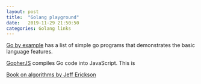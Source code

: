 ```yaml
---
layout: post
title:  "Golang playground"
date:   2019-11-29 21:50:50 
categories: Golang links
---
```


[Go by example](https://gobyexample.com) has a list of simple go programs that demonstrates the basic language features.

[GopherJS](https://github.com/gopherjs/gopherjs) compiles Go code into JavaScript. This is 

[Book on algorithms by Jeff Erickson](http://jeffe.cs.illinois.edu/teaching/algorithms/)
